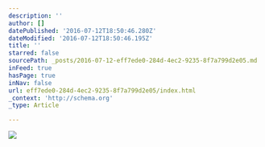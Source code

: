 ```yaml
---
description: ''
author: []
datePublished: '2016-07-12T18:50:46.280Z'
dateModified: '2016-07-12T18:50:46.195Z'
title: ''
starred: false
sourcePath: _posts/2016-07-12-eff7ede0-284d-4ec2-9235-8f7a799d2e05.md
inFeed: true
hasPage: true
inNav: false
url: eff7ede0-284d-4ec2-9235-8f7a799d2e05/index.html
_context: 'http://schema.org'
_type: Article

---
```

![](https://the-grid-user-content.s3-us-west-2.amazonaws.com/4399a78e-1e5d-4142-9fe7-7b8fb383f3ef.jpg)